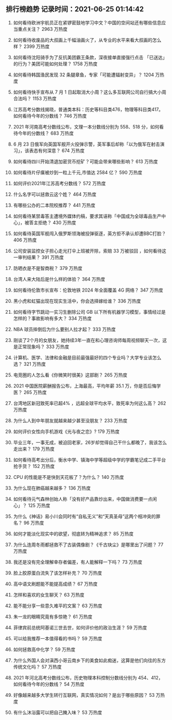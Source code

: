 
## 排行榜趋势 记录时间：2021-06-25 01:14:42
  
  1. 如何看待欧洲宇航员正在紧锣密鼓地学习中文？中国的空间站还有哪些信息应当重点关注？ 2963 万热度
    
  2. 如何看待收废品的大叔画上千幅油画火了，从专业的水平来看大叔画的怎么样？ 2399 万热度
    
  3. 如何看待沈阳骑手为了反抗美团霸王条款，深夜接单直接强行点击 「已送达」的行为？美团可能如何处理？ 1758 万热度
    
  4. 如何看待韩国渔民发现 32 条腿章鱼，专家「可能遭辐射变异」？ 1204 万热度
    
  5. 如何看待快手宣布从 7 月 1 日起取消大小周？这么多互联网公司自行搞大小周合法吗？ 1153 万热度
    
  6. 江苏高考分数线揭晓，普通类本科：历史等科目类476，物理等科目类417。如何看待今年的分数线？ 746 万热度
    
  7. 2021 年河南高考分数线公布，文理一本分数线分别为 558、518 分，如何看待今年的分数线？ 683 万热度
    
  8. 6 月 23 日俄军向英国军舰开火投弹示警，英军事后却称「以为俄军在射击演习」，该表态有何深意？ 674 万热度
    
  9. 如何看待四川开始清退加密货币挖矿？可能会带来哪些影响？ 613 万热度
    
  10. 如何看待片仔癀被炒到一粒上千元,市值达 2584 亿？ 590 万热度
    
  11. 如何评价2021年江苏高考分数线？ 572 万热度
    
  12. 什么名字可以拯救云这个姓？ 464 万热度
    
  13. 有哪些公办的二本院校推荐？ 441 万热度
    
  14. 如何看待某禁毒答主遭境外媒体约稿，要求其诬称「中国成为全球毒品生产中心」，被答主拒绝？ 430 万热度
    
  15. 如何看待英国军舰闯入俄罗斯领海被投弹驱逐，英方拒不承认却遭BBC打脸？ 406 万热度
    
  16. 公司安装监控女子担心走光打伞上班被开除，索赔 33 万被驳回 ，如何看待这一审判结果？ 391 万热度
    
  17. 防晒衣是不是智商税？ 379 万热度
    
  18. 台湾人来大陆后是什么样的体验？ 364 万热度
    
  19. 如何看待伦敦市长宣布：伦敦地铁 2024 年全面覆盖 4G 网络？ 347 万热度
    
  20. 黑小虎和虹猫出现在现实生活中，你会选择嫁给谁？ 336 万热度
    
  21. 如何看待字节跳动一实习生删除公司 GB 以下所有机器学习模型，事情经过是怎样的？事故影响有多大？ 334 万热度
    
  22. NBA 球员摔倒后为什么要别人拉才起？ 333 万热度
    
  23. 刚谈了2个月的女朋友，她持续3年一直在和心理咨询师每周视频聊天一次，这是正常现象吗？ 333 万热度
    
  24. 计算机、医学、法律和金融是目前最强最好的四个专业吗？大学专业该怎么选？ 321 万热度
    
  25. 电竞圈的人怎么看《你微笑时很美》这部剧？ 265 万热度
    
  26. 2021 中国医院薪酬报告公布，上海最高，平均年薪 35.1 万，你是否后悔学医？ 265 万热度
    
  27. 台湾地区新冠致死率已超4% ，远超全球平均水平，致死率为何这么高？ 262 万热度
    
  28. 为什么人到中年朋友就越来越少甚至没朋友？ 233 万热度
    
  29. 如何评价女性向手机游戏《光与夜之恋》? 179 万热度
    
  30. 毕业三年，一事无成，被迫回老家，26岁却觉得自己干什么都晚了，我该怎么走出来？ 179 万热度
    
  31. 如何看待高考出分后，衡水中学、镇海中学等超级中学的学霸笔记成二手平台抢手货？ 152 万热度
    
  32. CPU 的性能是不是快到天花板了？为什么？ 140 万热度
    
  33. 为什么现在肺癌越来越多？ 136 万热度
    
  34. 如何看待元气森林创始人称「没有好产品靠炒出来，中国做消费要一点闲心」？ 125 万热度
    
  35. 为什么《神话》易小川会同时有“自私无义”和“天真圣母”这两个相冲突的罪名？ 96 万热度
    
  36. 如何才能淡化现实中的欲望，彻底转为精神追求？ 85 万热度
    
  37. 为什么连周冬雨都拯救不了古装偶像剧？《千古玦尘》是哪里出了问题？ 77 万热度
    
  38. 我还是没有完全理解幸存者偏差，有人能解释一下吗？ 73 万热度
    
  39. 脸上胶原蛋白流失了该怎样补充？ 70 万热度
    
  40. 高中语文刷题能不能提高成绩？ 67 万热度
    
  41. 怎样和喜欢的女生聊天？ 63 万热度
    
  42. 能不能分享一些意久难平的文案？ 63 万热度
    
  43. 朱一龙的眼睛究竟有多惊艳？ 61 万热度
    
  44. 菲律宾前总统阿基诺三世去世，如何评价他的政治生涯？ 59 万热度
    
  45. 可以给我推荐一本值得看的书吗？ 59 万热度
    
  46. 如何拯救高中化学？ 59 万热度
    
  47. 为什么外国人会对滇西小哥云南乡下的美食如此痴迷，这算是他们向往的东方传统文化吗？ 57 万热度
    
  48. 2021 年河北高考分数线公布，历史物理本科控制分数线分别为 454、412，如何看待今年的分数线？ 54 万热度
    
  49. 好像越来越多大学生转行互联网，真实情况如何？是出于哪些原因？ 53 万热度
    
  50. 有什么沐浴露可以把自己腌入味？ 53 万热度
    